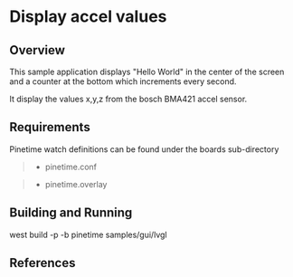 # Display accel values

## Overview

This sample application displays "Hello World" in the center of the screen
and a counter at the bottom which increments every second.

It display the values x,y,z from the bosch BMA421 accel sensor.

## Requirements

Pinetime watch
definitions can be found under the boards sub-directory

> 
> * pinetime.conf


> * pinetime.overlay

## Building and Running

west build -p -b pinetime samples/gui/lvgl

## References
